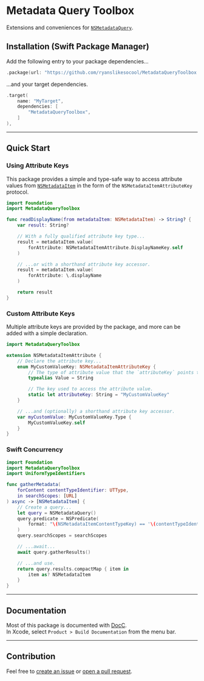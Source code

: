# Metadata Query Toolbox
Extensions and conveniences for [`NSMetadataQuery`](https://developer.apple.com/documentation/foundation/nsmetadataquery)\.

## Installation (Swift Package Manager)
Add the following entry to your package dependencies...
```swift
.package(url: "https://github.com/ryanslikesocool/MetadataQueryToolbox.git", from: "0.0.2"),
```
...and your target dependencies.
```swift
.target(
	name: "MyTarget",
	dependencies: [
		"MetadataQueryToolbox",
	]
),
```

---


## Quick Start

### Using Attribute Keys
This package provides a simple and type-safe way to access attribute values from
[`NSMetadataItem`](https://developer.apple.com/documentation/foundation/nsmetadataitem)
in the form of the `NSMetadataItemAttributeKey` protocol.
```swift
import Foundation
import MetadataQueryToolbox

func readDisplayName(from metadataItem: NSMetadataItem) -> String? {
	var result: String?

	// With a fully qualified attribute key type...
	result = metadataItem.value(
		forAttribute: NSMetadataItemAttribute.DisplayNameKey.self
	)

	// ...or with a shorthand attribute key accessor.
	result = metadataItem.value(
		forAttribute: \.displayName
	)

	return result
}
```

### Custom Attribute Keys
Multiple attribute keys are provided by the package,
and more can be added with a simple declaration.
```swift
import MetadataQueryToolbox

extension NSMetadataItemAttribute {
	// Declare the attribute key...
	enum MyCustomValueKey: NSMetadataItemAttributeKey {
		// The type of attribute value that the `attributeKey` points to.
		typealias Value = String

		// The key used to access the attribute value.
		static let attributeKey: String = "MyCustomValueKey"
	}

	// ...and (optionally) a shorthand attribute key accessor.
	var myCustomValue: MyCustomValueKey.Type {
		MyCustomValueKey.self
	}
}
```

### Swift Concurrency
```swift
import Foundation
import MetadataQueryToolbox
import UniformTypeIdentifiers

func gatherMetadata(
	forContent contentTypeIdentifier: UTType,
	in searchScopes: [URL]
) async -> [NSMetadataItem] {
	// Create a query...
	let query = NSMetadataQuery()
	query.predicate = NSPredicate(
		format: "\(NSMetadataItemContentTypeKey) == '\(contentTypeIdentifier.identifier)'"
	)
	query.searchScopes = searchScopes

	// ...await...
	await query.gatherResults()

	// ...and use.
	return query.results.compactMap { item in
		item as? NSMetadataItem
	}
}
```

---


## Documentation
Most of this package is documented with
[DocC](https://www.swift.org/documentation/docc/)\.
<br/>
In Xcode, select `Product > Build Documentation` from the menu bar.

---


## Contribution
Feel free to
[create an issue](https://github.com/ryanslikesocool/MetadataQueryToolbox/issues/new)
or
[open a pull request](https://github.com/ryanslikesocool/MetadataQueryToolbox/compare)\.
